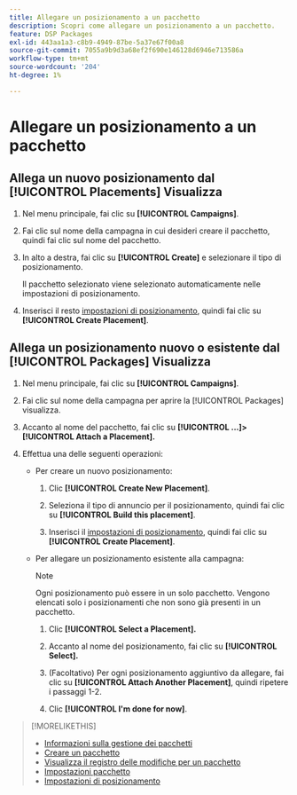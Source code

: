 ```yaml
---
title: Allegare un posizionamento a un pacchetto
description: Scopri come allegare un posizionamento a un pacchetto.
feature: DSP Packages
exl-id: 443aa1a3-c8b9-4949-87be-5a37e67f00a8
source-git-commit: 7055a9b9d3a68ef2f690e146128d6946e713586a
workflow-type: tm+mt
source-wordcount: '204'
ht-degree: 1%

---
```


# Allegare un posizionamento a un pacchetto

## Allega un nuovo posizionamento dal [!UICONTROL Placements] Visualizza

1. Nel menu principale, fai clic su **[!UICONTROL Campaigns]**.

1. Fai clic sul nome della campagna in cui desideri creare il pacchetto, quindi fai clic sul nome del pacchetto.

1. In alto a destra, fai clic su **[!UICONTROL Create]** e selezionare il tipo di posizionamento.

   Il pacchetto selezionato viene selezionato automaticamente nelle impostazioni di posizionamento.

1. Inserisci il resto [impostazioni di posizionamento](/help/dsp/campaign-management/placements/placement-settings.md), quindi fai clic su **[!UICONTROL Create Placement]**.

## Allega un posizionamento nuovo o esistente dal [!UICONTROL Packages] Visualizza

1. Nel menu principale, fai clic su **[!UICONTROL Campaigns]**.

1. Fai clic sul nome della campagna per aprire la [!UICONTROL Packages] visualizza.

1. Accanto al nome del pacchetto, fai clic su  **[!UICONTROL ...]> [!UICONTROL Attach a Placement].**

1. Effettua una delle seguenti operazioni:

   * Per creare un nuovo posizionamento:

      1. Clic **[!UICONTROL Create New Placement]**.

      1. Seleziona il tipo di annuncio per il posizionamento, quindi fai clic su **[!UICONTROL Build this placement]**.

      1. Inserisci il [impostazioni di posizionamento](/help/dsp/campaign-management/placements/placement-settings.md), quindi fai clic su **[!UICONTROL Create Placement]**.
   * Per allegare un posizionamento esistente alla campagna:

      >[!NOTE]
      >
      >Ogni posizionamento può essere in un solo pacchetto. Vengono elencati solo i posizionamenti che non sono già presenti in un pacchetto.

      1. Clic **[!UICONTROL Select a Placement].**

      1. Accanto al nome del posizionamento, fai clic su **[!UICONTROL Select].**

      1. (Facoltativo) Per ogni posizionamento aggiuntivo da allegare, fai clic su **[!UICONTROL Attach Another Placement]**, quindi ripetere i passaggi 1-2.

      1. Clic **[!UICONTROL I'm done for now]**.


>[!MORELIKETHIS]
>
>* [Informazioni sulla gestione dei pacchetti](package-about.md)
>* [Creare un pacchetto](package-create.md)
>* [Visualizza il registro delle modifiche per un pacchetto](package-change-log.md)
>* [Impostazioni pacchetto](package-settings.md)
>* [Impostazioni di posizionamento](/help/dsp/campaign-management/placements/placement-settings.md)

